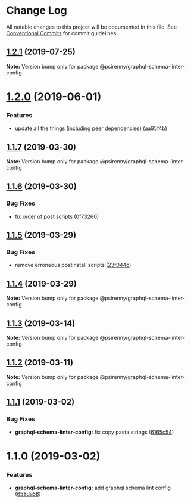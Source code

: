 # Change Log

All notable changes to this project will be documented in this file.
See [Conventional Commits](https://conventionalcommits.org) for commit guidelines.

## [1.2.1](https://github.com/psirenny/monorepo/tree/master/packages/graphql-schema-linter-config/compare/@psirenny/graphql-schema-linter-config@1.2.0...@psirenny/graphql-schema-linter-config@1.2.1) (2019-07-25)

**Note:** Version bump only for package @psirenny/graphql-schema-linter-config





# [1.2.0](https://github.com/psirenny/monorepo/tree/master/packages/graphql-schema-linter-config/compare/@psirenny/graphql-schema-linter-config@1.1.7...@psirenny/graphql-schema-linter-config@1.2.0) (2019-06-01)


### Features

* update all the things (including peer dependencies) ([aa95f4b](https://github.com/psirenny/monorepo/tree/master/packages/graphql-schema-linter-config/commit/aa95f4b))





## [1.1.7](https://github.com/psirenny/monorepo/tree/master/packages/graphql-schema-linter-config/compare/@psirenny/graphql-schema-linter-config@1.1.6...@psirenny/graphql-schema-linter-config@1.1.7) (2019-03-30)

**Note:** Version bump only for package @psirenny/graphql-schema-linter-config





## [1.1.6](https://github.com/psirenny/monorepo/tree/master/packages/graphql-schema-linter-config/compare/@psirenny/graphql-schema-linter-config@1.1.5...@psirenny/graphql-schema-linter-config@1.1.6) (2019-03-30)


### Bug Fixes

* fix order of post scripts ([0f73260](https://github.com/psirenny/monorepo/tree/master/packages/graphql-schema-linter-config/commit/0f73260))





## [1.1.5](https://github.com/psirenny/monorepo/tree/master/packages/graphql-schema-linter-config/compare/@psirenny/graphql-schema-linter-config@1.1.4...@psirenny/graphql-schema-linter-config@1.1.5) (2019-03-29)


### Bug Fixes

* remove erroneous postinstall scripts ([23f044c](https://github.com/psirenny/monorepo/tree/master/packages/graphql-schema-linter-config/commit/23f044c))





## [1.1.4](https://github.com/psirenny/monorepo/tree/master/packages/graphql-schema-linter-config/compare/@psirenny/graphql-schema-linter-config@1.1.3...@psirenny/graphql-schema-linter-config@1.1.4) (2019-03-29)

**Note:** Version bump only for package @psirenny/graphql-schema-linter-config





## [1.1.3](https://github.com/psirenny/monorepo/tree/master/packages/graphql-schema-linter-config/compare/@psirenny/graphql-schema-linter-config@1.1.2...@psirenny/graphql-schema-linter-config@1.1.3) (2019-03-14)

**Note:** Version bump only for package @psirenny/graphql-schema-linter-config





## [1.1.2](https://github.com/psirenny/monorepo/tree/master/packages/graphql-schema-linter-config/compare/@psirenny/graphql-schema-linter-config@1.1.1...@psirenny/graphql-schema-linter-config@1.1.2) (2019-03-11)

**Note:** Version bump only for package @psirenny/graphql-schema-linter-config





## [1.1.1](https://github.com/psirenny/monorepo/tree/master/packages/graphql-schema-linter-config/compare/@psirenny/graphql-schema-linter-config@1.1.0...@psirenny/graphql-schema-linter-config@1.1.1) (2019-03-02)


### Bug Fixes

* **graphql-schema-linter-config:** fix copy pasta strings ([6165c54](https://github.com/psirenny/monorepo/tree/master/packages/graphql-schema-linter-config/commit/6165c54))





# 1.1.0 (2019-03-02)


### Features

* **graphql-schema-linter-config:** add graphql schema lint config ([658da56](https://github.com/psirenny/monorepo/tree/master/packages/graphql-schema-linter-config/commit/658da56))
